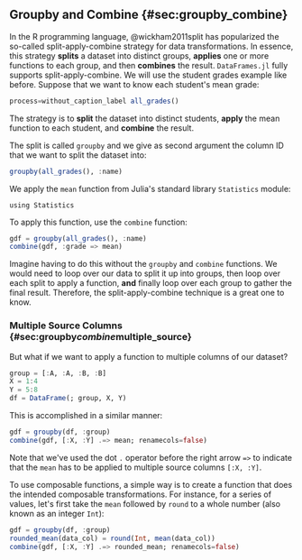 ## Groupby and Combine {#sec:groupby_combine}

In the R programming language, @wickham2011split has popularized the so-called split-apply-combine strategy for data transformations. In essence, this strategy **splits** a dataset into distinct groups, **applies** one or more functions to each group, and then **combines** the result. `DataFrames.jl` fully supports split-apply-combine. We will use the student grades example like before. Suppose that we want to know each student's mean grade:

```julia (editor=true, logging=false, output=true)
process=without_caption_label all_grades()
```
The strategy is to **split** the dataset into distinct students, **apply** the mean function to each student, and **combine** the result.

The split is called `groupby` and we give as second argument the column ID that we want to split the dataset into:

```julia (editor=true, logging=false, output=true)
groupby(all_grades(), :name)
```
We apply the `mean` function from Julia's standard library `Statistics` module:

```
using Statistics
```

To apply this function, use the `combine` function:

```julia (editor=true, logging=false, output=true)
gdf = groupby(all_grades(), :name)
combine(gdf, :grade => mean)
```
Imagine having to do this without the `groupby` and `combine` functions. We would need to loop over our data to split it up into groups, then loop over each split to apply a function, **and** finally loop over each group to gather the final result. Therefore, the split-apply-combine technique is a great one to know.

### Multiple Source Columns {#sec:groupby*combine*multiple_source}

But what if we want to apply a function to multiple columns of our dataset?

```julia (editor=true, logging=false, output=true)
group = [:A, :A, :B, :B]
X = 1:4
Y = 5:8
df = DataFrame(; group, X, Y)
```
This is accomplished in a similar manner:

```julia (editor=true, logging=false, output=true)
gdf = groupby(df, :group)
combine(gdf, [:X, :Y] .=> mean; renamecols=false)
```
Note that we've used the dot `.` operator before the right arrow `=>` to indicate that the `mean` has to be applied to multiple source columns `[:X, :Y]`.

To use composable functions, a simple way is to create a function that does the intended composable transformations. For instance, for a series of values, let's first take the `mean` followed by `round` to a whole number (also known as an integer `Int`):

```julia (editor=true, logging=false, output=true)
gdf = groupby(df, :group)
rounded_mean(data_col) = round(Int, mean(data_col))
combine(gdf, [:X, :Y] .=> rounded_mean; renamecols=false)
```
